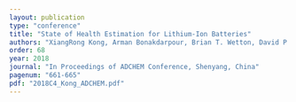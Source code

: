 ```yaml
---
layout: publication
type: "conference"
title: "State of Health Estimation for Lithium-Ion Batteries"
authors: "XiangRong Kong, Arman Bonakdarpour, Brian T. Wetton, David P. Wilkinson, and R. Bhushan Gopaluni"
order: 68
year: 2018
journal: "In Proceedings of ADCHEM Conference, Shenyang, China"
pagenum: "661-665"
pdf: "2018C4_Kong_ADCHEM.pdf"
---
```

